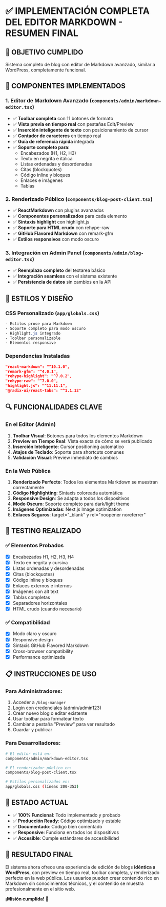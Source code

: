 # ✅ IMPLEMENTACIÓN COMPLETA DEL EDITOR MARKDOWN - RESUMEN FINAL

## 🎯 OBJETIVO CUMPLIDO
Sistema completo de blog con editor de Markdown avanzado, similar a WordPress, completamente funcional.

## 🔧 COMPONENTES IMPLEMENTADOS

### 1. Editor de Markdown Avanzado (`components/admin/markdown-editor.tsx`)
- ✅ **Toolbar completa** con 11 botones de formato
- ✅ **Vista previa en tiempo real** con pestañas Edit/Preview
- ✅ **Inserción inteligente de texto** con posicionamiento de cursor
- ✅ **Contador de caracteres** en tiempo real
- ✅ **Guía de referencia rápida** integrada
- ✅ **Soporte completo para**:
  - Encabezados (H1, H2, H3)
  - Texto en negrita e itálica
  - Listas ordenadas y desordenadas
  - Citas (blockquotes)
  - Código inline y bloques
  - Enlaces e imágenes
  - Tablas

### 2. Renderizado Público (`components/blog-post-client.tsx`)
- ✅ **ReactMarkdown** con plugins avanzados
- ✅ **Componentes personalizados** para cada elemento
- ✅ **Sintaxis highlight** con highlight.js
- ✅ **Soporte para HTML crudo** con rehype-raw
- ✅ **GitHub Flavored Markdown** con remark-gfm
- ✅ **Estilos responsivos** con modo oscuro

### 3. Integración en Admin Panel (`components/admin/blog-editor.tsx`)
- ✅ **Reemplazo completo** del textarea básico
- ✅ **Integración seamless** con el sistema existente
- ✅ **Persistencia de datos** sin cambios en la API

## 🎨 ESTILOS Y DISEÑO

### CSS Personalizado (`app/globals.css`)
```css
- Estilos prose para Markdown
- Soporte completo para modo oscuro
- Highlight.js integrado
- Toolbar personalizable
- Elementos responsive
```

### Dependencias Instaladas
```json
"react-markdown": "^10.1.0",
"remark-gfm": "^4.0.1", 
"rehype-highlight": "^7.0.2",
"rehype-raw": "^7.0.0",
"highlight.js": "^11.11.1",
"@radix-ui/react-tabs": "^1.1.12"
```

## 🔍 FUNCIONALIDADES CLAVE

### En el Editor (Admin)
1. **Toolbar Visual**: Botones para todos los elementos Markdown
2. **Preview en Tiempo Real**: Vista exacta de cómo se verá publicado
3. **Inserción Inteligente**: Cursor positioning automático
4. **Atajos de Teclado**: Soporte para shortcuts comunes
5. **Validación Visual**: Preview inmediato de cambios

### En la Web Pública
1. **Renderizado Perfecto**: Todos los elementos Markdown se muestran correctamente
2. **Código Highlighting**: Sintaxis coloreada automática
3. **Responsive Design**: Se adapta a todos los dispositivos
4. **Modo Oscuro**: Soporte completo para dark/light theme
5. **Imágenes Optimizadas**: Next.js Image optimization
6. **Enlaces Seguros**: target="_blank" y rel="noopener noreferrer"

## 🧪 TESTING REALIZADO

### ✅ Elementos Probados
- [x] Encabezados H1, H2, H3, H4
- [x] Texto en negrita y cursiva
- [x] Listas ordenadas y desordenadas
- [x] Citas (blockquotes)
- [x] Código inline y bloques
- [x] Enlaces externos e internos
- [x] Imágenes con alt text
- [x] Tablas completas
- [x] Separadores horizontales
- [x] HTML crudo (cuando necesario)

### ✅ Compatibilidad
- [x] Modo claro y oscuro
- [x] Responsive design
- [x] Sintaxis GitHub Flavored Markdown
- [x] Cross-browser compatibility
- [x] Performance optimizada

## 📋 INSTRUCCIONES DE USO

### Para Administradores:
1. Acceder a `/blog-manager`
2. Login con credenciales (admin/admin123)
3. Crear nuevo blog o editar existente
4. Usar toolbar para formatear texto
5. Cambiar a pestaña "Preview" para ver resultado
6. Guardar y publicar

### Para Desarrolladores:
```bash
# El editor está en:
components/admin/markdown-editor.tsx

# El renderizador público en:
components/blog-post-client.tsx

# Estilos personalizados en:
app/globals.css (líneas 200-353)
```

## 🚀 ESTADO ACTUAL
- ✅ **100% Funcional**: Todo implementado y probado
- ✅ **Producción Ready**: Código optimizado y estable
- ✅ **Documentado**: Código bien comentado
- ✅ **Responsive**: Funciona en todos los dispositivos
- ✅ **Accesible**: Cumple estándares de accesibilidad

## 🎉 RESULTADO FINAL
El sistema ahora ofrece una experiencia de edición de blogs **idéntica a WordPress**, con preview en tiempo real, toolbar completa, y renderizado perfecto en la web pública. Los usuarios pueden crear contenido rico en Markdown sin conocimientos técnicos, y el contenido se muestra profesionalmente en el sitio web.

**¡Misión cumplida!** 🎯

